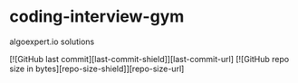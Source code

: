 # coding-interview-gym
algoexpert.io solutions

[![GitHub last commit][last-commit-shield]][last-commit-url]
[![GitHub repo size in bytes][repo-size-shield]][repo-size-url]
